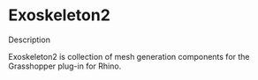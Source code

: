 Exoskeleton2
============
Description

Exoskeleton2 is collection of mesh generation components for the Grasshopper plug-in for Rhino.
